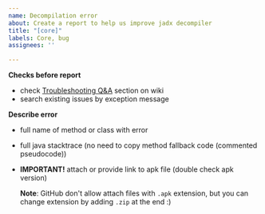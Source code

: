 ```yaml
---
name: Decompilation error
about: Create a report to help us improve jadx decompiler
title: "[core]"
labels: Core, bug
assignees: ''

---
```


**Checks before report**
- check [Troubleshooting Q&A](https://github.com/skylot/jadx/wiki/Troubleshooting-Q&A) section on wiki
- search existing issues by exception message

**Describe error**
- full name of method or class with error
- full java stacktrace (no need to copy method fallback code (commented pseudocode))
- **IMPORTANT!** attach or provide link to apk file (double check apk version)

  **Note**: GitHub don't allow attach files with `.apk` extension, but you can change extension by adding `.zip` at the end :)
